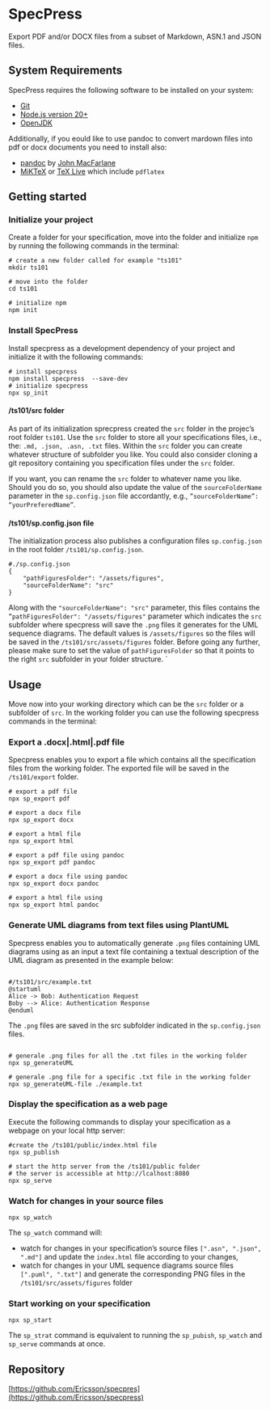 # SpecPress

Export PDF and/or DOCX files from a subset of Markdown, ASN.1 and JSON files.

## System Requirements

SpecPress requires the following software to be installed on your system:

-   [Git](https://git-scm.com/)
-   [Node.js version 20+](https://nodejs.org/en)
-   [OpenJDK](https://openjdk.org/)

Additionally, if you eould like to use pandoc to convert mardown files into pdf or docx documents you need to install also:

-   [pandoc](https://pandoc.org/installing.html) by [John MacFarlane](https://johnmacfarlane.net/)
-   [MiKTeX](https://miktex.org/download) or [TeX Live](https://tug.org/texlive/) which include `pdflatex`

## Getting started

### Initialize your project

Create a folder for your specification, move into the folder and initialize `npm` by running the following commands in the terminal:

```
# create a new folder called for example "ts101"
mkdir ts101

# move into the folder
cd ts101

# initialize npm
npm init
```

### Install SpecPress

Install specpress as a development dependency of your project and initialize it with the following commands:

```
# install specpress
npm install specpress  --save-dev
# initialize specpress
npx sp_init
```

#### /ts101/src folder

As part of its initialization sprecpress created the `src` folder in the projec’s root folder `ts101`. Use the `src` folder to store all your specifications files, i.e., the: `.md, .json, .asn, .txt` files. Within the `src` folder you can create whatever structure of subfolder you like. You could also consider cloning a git repository containing you specification files under the `src` folder.

If you want, you can rename the `src` folder to whatever name you like. Should you do so, you should also update the value of the `sourceFolderName` parameter in the `sp.config.json` file accordantly, e.g., `”sourceFolderName”: “yourPreferedName”`.

#### /ts101/sp.config.json file

The initialization process also publishes a configuration files `sp.config.json` in the root folder `/ts101/sp.config.json`.

```
#./sp.config.json
{
	"pathFiguresFolder": "/assets/figures",
	"sourceFolderName": "src"
}
```

Along with the `"sourceFolderName": "src"` parameter, this files contains the `”pathFiguresFolder": "/assets/figures"` parameter which indicates the `src` subfolder where specpress will save the `.png` files it generates for the UML sequence diagrams. The default values is `/assets/figures` so the files will be saved in the `/ts101/src/assets/figures` folder. Before going any further, please make sure to set the value of `pathFiguresFolder` so that it points to the right `src` subfolder in your folder structure.
`

## Usage

Move now into your working directory which can be the `src` folder or a subfolder of `src`.
In the working folder you can use the following specpress commands in the terminal:

### Export a .docx|.html|.pdf file

Specpress enables you to export a file which contains all the specification files from the working folder. The exported file will be saved in the `/ts101/export` folder.

```
# export a pdf file
npx sp_export pdf

# export a docx file
npx sp_export docx

# export a html file
npx sp_export html

# export a pdf file using pandoc
npx sp_export pdf pandoc

# export a docx file using pandoc
npx sp_export docx pandoc

# export a html file using
npx sp_export html pandoc
```

### Generate UML diagrams from text files using PlantUML

Specpress enables you to automatically generate `.png` files containing UML diagrams using as an input a text file containing a textual description of the UML diagram as presented in the example below:

```

#/ts101/src/example.txt
@startuml
Alice -> Bob: Authentication Request
Boby --> Alice: Authentication Response
@enduml

```

The `.png` files are saved in the src subfolder indicated in the `sp.config.json` files.

```

# generale .png files for all the .txt files in the working folder
npx sp_generateUML

# generale .png file for a specific .txt file in the working folder
npx sp_generateUML-file ./example.txt

```

### Display the specification as a web page

Execute the following commands to display your specification as a webpage on your local http server:

```
#create the /ts101/public/index.html file
npx sp_publish

# start the http server from the /ts101/public folder
# the server is accessible at http://lcalhost:8080
npx sp_serve
```

### Watch for changes in your source files

```
npx sp_watch
```

The `sp_watch` command will:

-   watch for changes in your specification’s source files `[".asn", ".json", ".md"]` and update the `index.html` file according to your changes,
-   watch for changes in your UML sequence diagrams source files `[".puml", ".txt"]` and generate the corresponding PNG files in the `/ts101/src/assets/figures` folder

### Start working on your specification

```
npx sp_start
```

The `sp_strat` command is equivalent to running the `sp_pubish`, `sp_watch` and `sp_serve` commands at once.

## Repository

[https://github.com/Ericsson/specpres](https://github.com/Ericsson/specpress)
